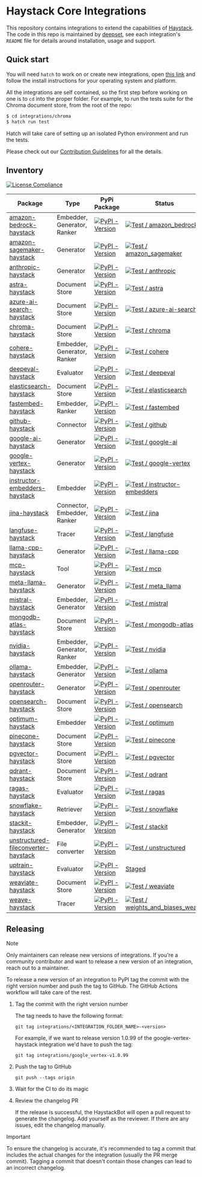 # Haystack Core Integrations

This repository contains integrations to extend the capabilities of [Haystack](https://github.com/deepset-ai/haystack). The code in this repo is maintained by [deepset](https://www.deepset.ai), see each integration's `README` file for details around installation, usage and support.

## Quick start

You will need `hatch` to work on or create new integrations, open [this link](https://hatch.pypa.io/latest/install/#installation)
and follow the install instructions for your operating system and platform.

All the integrations are self contained, so the first step before working on one is to `cd` into the proper folder.
For example, to run the tests suite for the Chroma document store, from the root of the repo:

```sh
$ cd integrations/chroma
$ hatch run test
```

Hatch will take care of setting up an isolated Python environment and run the tests.

Please check out our [Contribution Guidelines](CONTRIBUTING.md) for all the details.

## Inventory

[![License Compliance](https://github.com/deepset-ai/haystack-core-integrations/actions/workflows/CI_license_compliance.yml/badge.svg)](https://github.com/deepset-ai/haystack-core-integrations/actions/workflows/CI_license_compliance.yml)

| Package                                                                                                        | Type                        | PyPi Package                                                                                                                                             | Status                                                                                                                                                                                                                                               |
|----------------------------------------------------------------------------------------------------------------|-----------------------------|----------------------------------------------------------------------------------------------------------------------------------------------------------|------------------------------------------------------------------------------------------------------------------------------------------------------------------------------------------------------------------------------------------------------|
| [amazon-bedrock-haystack](integrations/amazon_bedrock/)                                                        | Embedder, Generator, Ranker | [![PyPI - Version](https://img.shields.io/pypi/v/amazon-bedrock-haystack.svg)](https://pypi.org/project/amazon-bedrock-haystack)                         | [![Test / amazon_bedrock](https://github.com/deepset-ai/haystack-core-integrations/actions/workflows/amazon_bedrock.yml/badge.svg)](https://github.com/deepset-ai/haystack-core-integrations/actions/workflows/amazon_bedrock.yml)                   |
| [amazon-sagemaker-haystack](integrations/amazon_sagemaker/)                                                    | Generator                   | [![PyPI - Version](https://img.shields.io/pypi/v/amazon-sagemaker-haystack.svg)](https://pypi.org/project/amazon-sagemaker-haystack)                     | [![Test / amazon_sagemaker](https://github.com/deepset-ai/haystack-core-integrations/actions/workflows/amazon_sagemaker.yml/badge.svg)](https://github.com/deepset-ai/haystack-core-integrations/actions/workflows/amazon_sagemaker.yml)             |
| [anthropic-haystack](integrations/anthropic/)                                                                  | Generator                   | [![PyPI - Version](https://img.shields.io/pypi/v/anthropic-haystack.svg)](https://pypi.org/project/anthropic-haystack)                                   | [![Test / anthropic](https://github.com/deepset-ai/haystack-core-integrations/actions/workflows/anthropic.yml/badge.svg)](https://github.com/deepset-ai/haystack-core-integrations/actions/workflows/anthropic.yml)                                  |
| [astra-haystack](integrations/astra/)                                                                          | Document Store              | [![PyPI - Version](https://img.shields.io/pypi/v/astra-haystack.svg)](https://pypi.org/project/astra-haystack)                                           | [![Test / astra](https://github.com/deepset-ai/haystack-core-integrations/actions/workflows/astra.yml/badge.svg)](https://github.com/deepset-ai/haystack-core-integrations/actions/workflows/astra.yml)                                              |
| [azure-ai-search-haystack](integrations/azure_ai_search/)                                                      | Document Store              | [![PyPI - Version](https://img.shields.io/pypi/v/azure-ai-search-haystack.svg)](https://pypi.org/project/azure-ai-search-haystack)                       | [![Test / azure-ai-search](https://github.com/deepset-ai/haystack-core-integrations/actions/workflows/azure_ai_search.yml/badge.svg)](https://github.com/deepset-ai/haystack-core-integrations/actions/workflows/azure_ai_search.yml)                |
| [chroma-haystack](integrations/chroma/)                                                                        | Document Store              | [![PyPI - Version](https://img.shields.io/pypi/v/chroma-haystack.svg)](https://pypi.org/project/chroma-haystack)                                         | [![Test / chroma](https://github.com/deepset-ai/haystack-core-integrations/actions/workflows/chroma.yml/badge.svg)](https://github.com/deepset-ai/haystack-core-integrations/actions/workflows/chroma.yml)                                           |
| [cohere-haystack](integrations/cohere/)                                                                        | Embedder, Generator, Ranker | [![PyPI - Version](https://img.shields.io/pypi/v/cohere-haystack.svg)](https://pypi.org/project/cohere-haystack)                                         | [![Test / cohere](https://github.com/deepset-ai/haystack-core-integrations/actions/workflows/cohere.yml/badge.svg)](https://github.com/deepset-ai/haystack-core-integrations/actions/workflows/cohere.yml)                                           |
| [deepeval-haystack](integrations/deepeval/)                                                                    | Evaluator                   | [![PyPI - Version](https://img.shields.io/pypi/v/deepeval-haystack.svg)](https://pypi.org/project/deepeval-haystack)                                     | [![Test / deepeval](https://github.com/deepset-ai/haystack-core-integrations/actions/workflows/deepeval.yml/badge.svg)](https://github.com/deepset-ai/haystack-core-integrations/actions/workflows/deepeval.yml)                                     |
| [elasticsearch-haystack](integrations/elasticsearch/)                                                          | Document Store              | [![PyPI - Version](https://img.shields.io/pypi/v/elasticsearch-haystack.svg)](https://pypi.org/project/elasticsearch-haystack)                           | [![Test / elasticsearch](https://github.com/deepset-ai/haystack-core-integrations/actions/workflows/elasticsearch.yml/badge.svg)](https://github.com/deepset-ai/haystack-core-integrations/actions/workflows/elasticsearch.yml)                      |
| [fastembed-haystack](integrations/fastembed/)                                                                  | Embedder, Ranker            | [![PyPI - Version](https://img.shields.io/pypi/v/fastembed-haystack.svg)](https://pypi.org/project/fastembed-haystack/)                                  | [![Test / fastembed](https://github.com/deepset-ai/haystack-core-integrations/actions/workflows/fastembed.yml/badge.svg)](https://github.com/deepset-ai/haystack-core-integrations/actions/workflows/fastembed.yml)                                  |
| [github-haystack](integrations/github/)                                                                        | Connector                   | [![PyPI - Version](https://img.shields.io/pypi/v/github-haystack.svg)](https://pypi.org/project/github-haystack)                                         | [![Test / github](https://github.com/deepset-ai/haystack-core-integrations/actions/workflows/github.yml/badge.svg)](https://github.com/deepset-ai/haystack-core-integrations/actions/workflows/github.yml)                                           |
| [google-ai-haystack](integrations/google_ai/)                                                                  | Generator                   | [![PyPI - Version](https://img.shields.io/pypi/v/google-ai-haystack.svg)](https://pypi.org/project/google-ai-haystack)                                   | [![Test / google-ai](https://github.com/deepset-ai/haystack-core-integrations/actions/workflows/google_ai.yml/badge.svg)](https://github.com/deepset-ai/haystack-core-integrations/actions/workflows/google_ai.yml)                                  |
| [google-vertex-haystack](integrations/google_vertex/)                                                          | Generator                   | [![PyPI - Version](https://img.shields.io/pypi/v/google-vertex-haystack.svg)](https://pypi.org/project/google-vertex-haystack)                           | [![Test / google-vertex](https://github.com/deepset-ai/haystack-core-integrations/actions/workflows/google_vertex.yml/badge.svg)](https://github.com/deepset-ai/haystack-core-integrations/actions/workflows/google_vertex.yml)                      |
| [instructor-embedders-haystack](integrations/instructor_embedders/)                                            | Embedder                    | [![PyPI - Version](https://img.shields.io/pypi/v/instructor-embedders-haystack.svg)](https://pypi.org/project/instructor-embedders-haystack)             | [![Test / instructor-embedders](https://github.com/deepset-ai/haystack-core-integrations/actions/workflows/instructor_embedders.yml/badge.svg)](https://github.com/deepset-ai/haystack-core-integrations/actions/workflows/instructor_embedders.yml) |
| [jina-haystack](integrations/jina/)                                                                            | Connector, Embedder, Ranker | [![PyPI - Version](https://img.shields.io/pypi/v/jina-haystack.svg)](https://pypi.org/project/jina-haystack)                                             | [![Test / jina](https://github.com/deepset-ai/haystack-core-integrations/actions/workflows/jina.yml/badge.svg)](https://github.com/deepset-ai/haystack-core-integrations/actions/workflows/jina.yml)                                                 |
| [langfuse-haystack](integrations/langfuse/)                                                                    | Tracer                      | [![PyPI - Version](https://img.shields.io/pypi/v/langfuse-haystack.svg?color=orange)](https://pypi.org/project/langfuse-haystack)                        | [![Test / langfuse](https://github.com/deepset-ai/haystack-core-integrations/actions/workflows/langfuse.yml/badge.svg)](https://github.com/deepset-ai/haystack-core-integrations/actions/workflows/langfuse.yml)                                     |
| [llama-cpp-haystack](integrations/llama_cpp/)                                                                  | Generator                   | [![PyPI - Version](https://img.shields.io/pypi/v/llama-cpp-haystack.svg?color=orange)](https://pypi.org/project/llama-cpp-haystack)                      | [![Test / llama-cpp](https://github.com/deepset-ai/haystack-core-integrations/actions/workflows/llama_cpp.yml/badge.svg)](https://github.com/deepset-ai/haystack-core-integrations/actions/workflows/llama_cpp.yml)                                  |
| [mcp-haystack](integrations/mcp/)                                                                              | Tool                      | [![PyPI - Version](https://img.shields.io/pypi/v/mcp-haystack.svg?color=orange)](https://pypi.org/project/mcp-haystack)                        | [![Test / mcp](https://github.com/deepset-ai/haystack-core-integrations/actions/workflows/mcp.yml/badge.svg)](https://github.com/deepset-ai/haystack-core-integrations/actions/workflows/mcp.yml)                                                    |
| [meta-llama-haystack](integrations/meta_llama/)                                                                              | Generator                      | [![PyPI - Version](https://img.shields.io/pypi/v/meta-llama-haystack.svg?color=orange)](https://pypi.org/project/meta-llama-haystack)                        | [![Test / meta_llama](https://github.com/deepset-ai/haystack-core-integrations/actions/workflows/meta_llama.yml/badge.svg)](https://github.com/deepset-ai/haystack-core-integrations/actions/workflows/meta_llama.yml)                                                    |
| [mistral-haystack](integrations/mistral/)                                                                      | Embedder, Generator         | [![PyPI - Version](https://img.shields.io/pypi/v/mistral-haystack.svg)](https://pypi.org/project/mistral-haystack)                                       | [![Test / mistral](https://github.com/deepset-ai/haystack-core-integrations/actions/workflows/mistral.yml/badge.svg)](https://github.com/deepset-ai/haystack-core-integrations/actions/workflows/mistral.yml)                                        |
| [mongodb-atlas-haystack](integrations/mongodb_atlas/)                                                          | Document Store              | [![PyPI - Version](https://img.shields.io/pypi/v/mongodb-atlas-haystack.svg?color=orange)](https://pypi.org/project/mongodb-atlas-haystack)              | [![Test / mongodb-atlas](https://github.com/deepset-ai/haystack-core-integrations/actions/workflows/mongodb_atlas.yml/badge.svg)](https://github.com/deepset-ai/haystack-core-integrations/actions/workflows/mongodb_atlas.yml)                      |
| [nvidia-haystack](integrations/nvidia/)                                                                        | Embedder, Generator, Ranker | [![PyPI - Version](https://img.shields.io/pypi/v/nvidia-haystack.svg?color=orange)](https://pypi.org/project/nvidia-haystack)                            | [![Test / nvidia](https://github.com/deepset-ai/haystack-core-integrations/actions/workflows/nvidia.yml/badge.svg)](https://github.com/deepset-ai/haystack-core-integrations/actions/workflows/nvidia.yml)                                           |
| [ollama-haystack](integrations/ollama/)                                                                        | Embedder, Generator         | [![PyPI - Version](https://img.shields.io/pypi/v/ollama-haystack.svg?color=orange)](https://pypi.org/project/ollama-haystack)                            | [![Test / ollama](https://github.com/deepset-ai/haystack-core-integrations/actions/workflows/ollama.yml/badge.svg)](https://github.com/deepset-ai/haystack-core-integrations/actions/workflows/ollama.yml)                                           |
| [openrouter-haystack](integrations/openrouter/)                                                                | Generator              | [![PyPI - Version](https://img.shields.io/pypi/v/openrouter-haystack.svg)](https://pypi.org/project/openrouter-haystack)                                 | [![Test / openrouter](https://github.com/deepset-ai/haystack-core-integrations/actions/workflows/openrouter.yml/badge.svg)](https://github.com/deepset-ai/haystack-core-integrations/actions/workflows/openrouter.yml)                               |
| [opensearch-haystack](integrations/opensearch/)                                                                | Document Store              | [![PyPI - Version](https://img.shields.io/pypi/v/opensearch-haystack.svg)](https://pypi.org/project/opensearch-haystack)                                 | [![Test / opensearch](https://github.com/deepset-ai/haystack-core-integrations/actions/workflows/opensearch.yml/badge.svg)](https://github.com/deepset-ai/haystack-core-integrations/actions/workflows/opensearch.yml)                               |
| [optimum-haystack](integrations/optimum/)                                                                      | Embedder                    | [![PyPI - Version](https://img.shields.io/pypi/v/optimum-haystack.svg)](https://pypi.org/project/optimum-haystack)                                       | [![Test / optimum](https://github.com/deepset-ai/haystack-core-integrations/actions/workflows/optimum.yml/badge.svg)](https://github.com/deepset-ai/haystack-core-integrations/actions/workflows/optimum.yml)                                        |
| [pinecone-haystack](integrations/pinecone/)                                                                    | Document Store              | [![PyPI - Version](https://img.shields.io/pypi/v/pinecone-haystack.svg?color=orange)](https://pypi.org/project/pinecone-haystack)                        | [![Test / pinecone](https://github.com/deepset-ai/haystack-core-integrations/actions/workflows/pinecone.yml/badge.svg)](https://github.com/deepset-ai/haystack-core-integrations/actions/workflows/pinecone.yml)                                     |
| [pgvector-haystack](integrations/pgvector/)                                                                    | Document Store              | [![PyPI - Version](https://img.shields.io/pypi/v/pgvector-haystack.svg?color=orange)](https://pypi.org/project/pgvector-haystack)                        | [![Test / pgvector](https://github.com/deepset-ai/haystack-core-integrations/actions/workflows/pgvector.yml/badge.svg)](https://github.com/deepset-ai/haystack-core-integrations/actions/workflows/pgvector.yml)                                     |
| [qdrant-haystack](integrations/qdrant/)                                                                        | Document Store              | [![PyPI - Version](https://img.shields.io/pypi/v/qdrant-haystack.svg?color=orange)](https://pypi.org/project/qdrant-haystack)                            | [![Test / qdrant](https://github.com/deepset-ai/haystack-core-integrations/actions/workflows/qdrant.yml/badge.svg)](https://github.com/deepset-ai/haystack-core-integrations/actions/workflows/qdrant.yml)                                           |
| [ragas-haystack](integrations/ragas/)                                                                          | Evaluator                   | [![PyPI - Version](https://img.shields.io/pypi/v/ragas-haystack.svg)](https://pypi.org/project/ragas-haystack)                                           | [![Test / ragas](https://github.com/deepset-ai/haystack-core-integrations/actions/workflows/ragas.yml/badge.svg)](https://github.com/deepset-ai/haystack-core-integrations/actions/workflows/ragas.yml)                                              |
| [snowflake-haystack](integrations/snowflake/)                                                                  | Retriever                   | [![PyPI - Version](https://img.shields.io/pypi/v/snowflake-haystack.svg)](https://pypi.org/project/snowflake-haystack)                                   | [![Test / snowflake](https://github.com/deepset-ai/haystack-core-integrations/actions/workflows/snowflake.yml/badge.svg)](https://github.com/deepset-ai/haystack-core-integrations/actions/workflows/snowflake.yml)                                  |
| [stackit-haystack](integrations/stackit/)                                                                      | Embedder, Generator         | [![PyPI - Version](https://img.shields.io/pypi/v/stackit-haystack.svg)](https://pypi.org/project/stackit-haystack)                                       | [![Test / stackit](https://github.com/deepset-ai/haystack-core-integrations/actions/workflows/stackit.yml/badge.svg)](https://github.com/deepset-ai/haystack-core-integrations/actions/workflows/stackit.yml)                                        |
| [unstructured-fileconverter-haystack](integrations/unstructured/)                                              | File converter              | [![PyPI - Version](https://img.shields.io/pypi/v/unstructured-fileconverter-haystack.svg)](https://pypi.org/project/unstructured-fileconverter-haystack) | [![Test / unstructured](https://github.com/deepset-ai/haystack-core-integrations/actions/workflows/unstructured.yml/badge.svg)](https://github.com/deepset-ai/haystack-core-integrations/actions/workflows/unstructured.yml)                         |
| [uptrain-haystack](https://github.com/deepset-ai/haystack-core-integrations/tree/staging/integrations/uptrain) | Evaluator                   | [![PyPI - Version](https://img.shields.io/pypi/v/uptrain-haystack.svg)](https://pypi.org/project/uptrain-haystack)                                       | [Staged](https://docs.haystack.deepset.ai/docs/breaking-change-policy#discontinuing-an-integration)                                                                                                                                                  |
| [weaviate-haystack](integrations/weaviate/)                                                                    | Document Store              | [![PyPI - Version](https://img.shields.io/pypi/v/weaviate-haystack.svg)](https://pypi.org/project/weaviate-haystack)                                     | [![Test / weaviate](https://github.com/deepset-ai/haystack-core-integrations/actions/workflows/weaviate.yml/badge.svg)](https://github.com/deepset-ai/haystack-core-integrations/actions/workflows/weaviate.yml)                                     |
| [weave-haystack](integrations/weights_and_biases_weave/)                                                       | Tracer                      | [![PyPI - Version](https://img.shields.io/pypi/v/weave-haystack.svg)](https://pypi.org/project/weave-haystack)                             | [![Test / weights_and_biases_weave](https://github.com/deepset-ai/haystack-core-integrations/actions/workflows/weights_and_biases_weave.yml/badge.svg)](https://github.com/deepset-ai/haystack-core-integrations/actions/workflows/weights_and_biases_weave.yml)                      |

## Releasing

> [!NOTE]
> Only maintainers can release new versions of integrations.
> If you're a community contributor and want to release a new version of an integration,
> reach out to a maintainer.

To release a new version of an integration to PyPI tag the commit with the right version number and push the tag to 
GitHub. The GitHub Actions workflow will take care of the rest.

1. Tag the commit with the right version number

    The tag needs to have the following format:

    ```
    git tag integrations/<INTEGRATION_FOLDER_NAME>-<version>
    ```

    For example, if we want to release version 1.0.99 of the google-vertex-haystack integration we'd have to push the tag:

    ```
    git tag integrations/google_vertex-v1.0.99
    ```
2. Push the tag to GitHub

    ```
    git push --tags origin
    ```
3. Wait for the CI to do its magic
4. Review the changelog PR

    If the release is successful, the HaystackBot will open a pull request to generate the changelog. 
    Add yourself as the reviewer. If there are any issues, edit the changelog manually.

> [!IMPORTANT]  
> To ensure the changelog is accurate, it's recommended to tag a commit that includes the actual changes for the 
> integration (usually the PR merge commit). Tagging a commit that doesn't contain those changes can lead to an 
> incorrect changelog.
